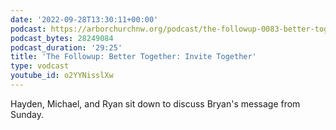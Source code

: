 ```yaml
---
date: '2022-09-28T13:30:11+00:00'
podcast: https://arborchurchnw.org/podcast/the-followup-0083-better-together-invite-together.mp3
podcast_bytes: 28249084
podcast_duration: '29:25'
title: 'The Followup: Better Together: Invite Together'
type: vodcast
youtube_id: o2YYNisslXw
---
```


Hayden, Michael, and Ryan sit down to discuss Bryan's message from Sunday.